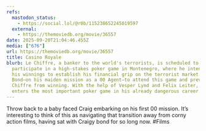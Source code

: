 ```yaml
---
refs:
  mastodon_status:
    - https://social.lol/@r0b/115238652245019597
  external:
    - https://themoviedb.org/movie/36557
date: 2025-09-20T21:04:46.455Z
media: ["676"]
url: https://themoviedb.org/movie/36557
title: Casino Royale
blurb: Le Chiffre, a banker to the world's terrorists, is scheduled to
  participate in a high-stakes poker game in Montenegro, where he intends to use
  his winnings to establish his financial grip on the terrorist market. M sends
  Bond—on his maiden mission as a 00 Agent—to attend this game and prevent Le
  Chiffre from winning. With the help of Vesper Lynd and Felix Leiter, Bond
  enters the most important poker game in his already dangerous career.
---
```


Throw back to a baby faced Craig embarking on his first 00 mission. It’s interesting to think of this as navigating that transition away from corny action films, having sat with Craigy bond for so long now. #Films
